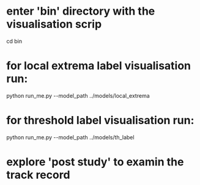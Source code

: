 # enter 'bin' directory with the visualisation scrip
cd bin

# for local extrema label visualisation run:
python run_me.py --model_path ../models/local_extrema
# for threshold label visualisation run:
python run_me.py --model_path ../models/th_label

# explore 'post study' to examin the track record
